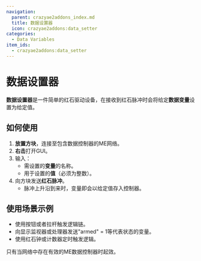 ```yaml
---
navigation:
  parent: crazyae2addons_index.md
  title: 数据设置器
  icon: crazyae2addons:data_setter
categories:
  - Data Variables
item_ids:
  - crazyae2addons:data_setter
---
```


# 数据设置器

<BlockImage id="crazyae2addons:data_setter" scale="4"></BlockImage>

**数据设置器**是一件简单的红石驱动设备，在接收到红石脉冲时会将给定**数据变量**设置为给定值。

## 如何使用

1. **放置方块**，连接至包含数据控制器的ME网络。
2. **右击**打开GUI。
3. 输入：
    - 需设置的**变量**的名称。
    - 用于设置的**值**（必须为整数）。
4. 向方块发送**红石脉冲**。
    - 脉冲上升沿到来时，变量即会以给定值存入控制器。

## 使用场景示例

- 使用按钮或者拉杆触发逻辑链。
- 向显示监视器或处理器发送"armed" = 1等代表状态的变量。
- 使用红石钟或计数器定时触发逻辑。

只有当网络中存在有效的ME数据控制器时起效。